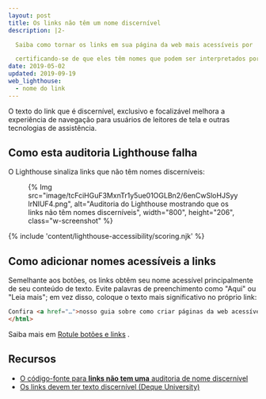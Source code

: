 ```yaml
---
layout: post
title: Os links não têm um nome discernível
description: |2-

  Saiba como tornar os links em sua página da web mais acessíveis por

  certificando-se de que eles têm nomes que podem ser interpretados por tecnologias assistivas.
date: 2019-05-02
updated: 2019-09-19
web_lighthouse:
  - nome do link
---
```


O texto do link que é discernível, exclusivo e focalizável melhora a experiência de navegação para usuários de leitores de tela e outras tecnologias de assistência.

## Como esta auditoria Lighthouse falha

O Lighthouse sinaliza links que não têm nomes discerníveis:

<figure class="w-figure">{% Img src="image/tcFciHGuF3MxnTr1y5ue01OGLBn2/6enCwSloHJSyylrNIUF4.png", alt="Auditoria do Lighthouse mostrando que os links não têm nomes discerníveis", width="800", height="206", class="w-screenshot" %}</figure>

{% include 'content/lighthouse-accessibility/scoring.njk' %}

## Como adicionar nomes acessíveis a links

Semelhante aos botões, os links obtêm seu nome acessível principalmente de seu conteúdo de texto. Evite palavras de preenchimento como "Aqui" ou "Leia mais"; em vez disso, coloque o texto mais significativo no próprio link:

```html
Confira <a href="…">nosso guia sobre como criar páginas da web acessíveis</a>.
</html>
```

Saiba mais em [Rotule botões e links](/labels-and-text-alternatives#label-buttons-and-links) .

## Recursos

- [O código-fonte para **links não tem uma** auditoria de nome discernível](https://github.com/GoogleChrome/lighthouse/blob/master/lighthouse-core/audits/accessibility/link-name.js)
- [Os links devem ter texto discernível (Deque University)](https://dequeuniversity.com/rules/axe/3.3/link-name)
